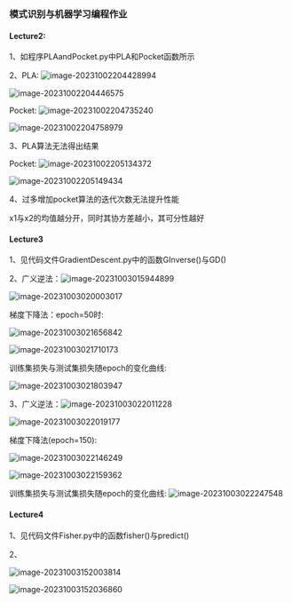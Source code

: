 ### 模式识别与机器学习编程作业

#### Lecture2:

1、如程序PLAandPocket.py中PLA和Pocket函数所示

2、PLA:						![image-20231002204428994](C:\Users\DELL\AppData\Roaming\Typora\typora-user-images\image-20231002204428994.png)

![image-20231002204446575](C:\Users\DELL\AppData\Roaming\Typora\typora-user-images\image-20231002204446575.png)

Pocket:						![image-20231002204735240](C:\Users\DELL\AppData\Roaming\Typora\typora-user-images\image-20231002204735240.png)

![image-20231002204758979](C:\Users\DELL\AppData\Roaming\Typora\typora-user-images\image-20231002204758979.png)

3、PLA算法无法得出结果

Pocket:					![image-20231002205134372](C:\Users\DELL\AppData\Roaming\Typora\typora-user-images\image-20231002205134372.png)		

![image-20231002205149434](C:\Users\DELL\AppData\Roaming\Typora\typora-user-images\image-20231002205149434.png)

4、过多增加pocket算法的迭代次数无法提升性能

x1与x2的均值越分开，同时其协方差越小，其可分性越好



#### Lecture3

1、见代码文件GradientDescent.py中的函数GInverse()与GD()

2、广义逆法：![image-20231003015944899](C:\Users\DELL\AppData\Roaming\Typora\typora-user-images\image-20231003015944899.png)

![image-20231003020003017](C:\Users\DELL\AppData\Roaming\Typora\typora-user-images\image-20231003020003017.png)

梯度下降法：epoch=50时:

![image-20231003021656842](C:\Users\DELL\AppData\Roaming\Typora\typora-user-images\image-20231003021656842.png)

![image-20231003021710173](C:\Users\DELL\AppData\Roaming\Typora\typora-user-images\image-20231003021710173.png)

训练集损失与测试集损失随epoch的变化曲线:

![image-20231003021803947](C:\Users\DELL\AppData\Roaming\Typora\typora-user-images\image-20231003021803947.png)

3、广义逆法：![image-20231003022011228](C:\Users\DELL\AppData\Roaming\Typora\typora-user-images\image-20231003022011228.png)

![image-20231003022019177](C:\Users\DELL\AppData\Roaming\Typora\typora-user-images\image-20231003022019177.png)

梯度下降法(epoch=150):

![image-20231003022146249](C:\Users\DELL\AppData\Roaming\Typora\typora-user-images\image-20231003022146249.png)

![image-20231003022159362](C:\Users\DELL\AppData\Roaming\Typora\typora-user-images\image-20231003022159362.png)

训练集损失与测试集损失随epoch的变化曲线: ![image-20231003022247548](C:\Users\DELL\AppData\Roaming\Typora\typora-user-images\image-20231003022247548.png)



#### Lecture4

1、见代码文件Fisher.py中的函数fisher()与predict()



2、

![image-20231003152003814](C:\Users\DELL\AppData\Roaming\Typora\typora-user-images\image-20231003152003814.png)

![image-20231003152036860](C:\Users\DELL\AppData\Roaming\Typora\typora-user-images\image-20231003152036860.png)



